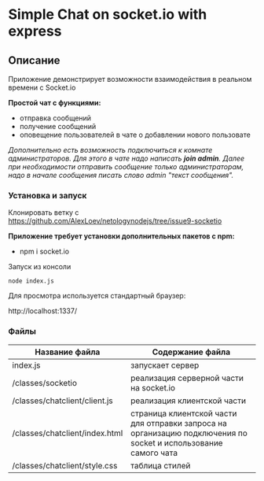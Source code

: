 # Simple Chat on socket.io with express
## Описание
Приложение демонстрирует возможности взаимодействия в реальном времени с Socket.io

**Простой чат с функциями:**

* отправка сообщений
* получение сообщений
* оповещение пользователей в чате о добавлении нового пользовате

_Дополнительно есть возможность подключиться к комнате администраторов. Для этого в чате надо написать **join admin**. Далее при необходимости отправить сообщение только администраторам, надо в начале сообщения писать слово *admin* "текст сообщения"._

### Установка и запуск
Клонировать ветку с https://github.com/AlexLoev/netologynodejs/tree/issue9-socketio


**Приложение требует установки дополнительных пакетов с npm:**
* npm i socket.io

Запуск из консоли

`node index.js` 

Для просмотра используется стандартный браузер: 

http://localhost:1337/


### Файлы

Название файла                  | Содержание файла
--------------------------------|--------------------------------------------------
index.js                        | запускает сервер
/classes/socketio               | реализация серверной части на socket.io
/classes/chatclient/client.js   | реализация клиентской части
/classes/chatclient/index.html  | страница клиентской части для отправки запроса на организацию подключения по socket и использование самого чата
/classes/chatclient/style.css   | таблица стилей